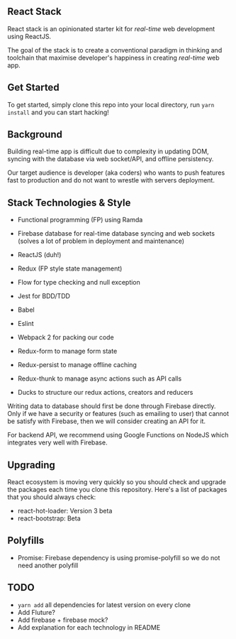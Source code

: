 ## React Stack
React stack is an opinionated starter kit for *real-time* web development using ReactJS.

The goal of the stack is to create a conventional paradigm in thinking and toolchain
that maximise developer's happiness in creating *real-time* web app.

## Get Started
To get started, simply clone this repo into your local directory, run `yarn install` and you can start hacking!

## Background
Building real-time app is difficult due to complexity in updating DOM, syncing with the database via web socket/API, and offline persistency.

Our target audience is developer (aka coders) who wants to push features fast to production and do not want to wrestle with servers deployment.

## Stack Technologies & Style
- Functional programming (FP) using Ramda
- Firebase database for real-time database syncing and web sockets (solves a lot of problem in deployment and maintenance)
- ReactJS (duh!)
- Redux (FP style state management)
- Flow for type checking and null exception
- Jest for BDD/TDD
- Babel
- Eslint
- Webpack 2 for packing our code

- Redux-form to manage form state
- Redux-persist to manage offline caching
- Redux-thunk to manage async actions such as API calls
- Ducks to structure our redux actions, creators and reducers

Writing data to database should first be done through Firebase directly.
Only if we have a security or features (such as emailing to user) that cannot be satisfy with Firebase, then we will consider creating an API for it.

For backend API, we recommend using Google Functions on NodeJS which integrates very well with Firebase.

## Upgrading
React ecosystem is moving very quickly so you should check and upgrade the packages each time you clone this repository. Here's a list of packages that you should always check:

- react-hot-loader: Version 3 beta
- react-bootstrap: Beta

## Polyfills
- Promise: Firebase dependency is using promise-polyfill so we do not need another polyfill

## TODO
- `yarn add` all dependencies for latest version on every clone
- Add Fluture?
- Add firebase + firebase mock?
- Add explanation for each technology in README
